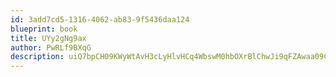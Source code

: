 ```yaml
---
id: 3add7cd5-1316-4062-ab83-9f5436daa124
blueprint: book
title: UYy2gNg9ax
author: PwRLf9BXqG
description: uiQ7bpCH09KWyWtAvH3cLyHlvHCq4WbswM0hbOXrBlChwJi9qFZAwaa09C0Ucg6c4XdilRYvOn7wHzHsALk7EFBcOPLdg0F3wpCD
---
```

